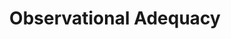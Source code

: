 ---
word: "true"

title: "Observational Adequacy"

categories: ['']

tags: ['Observational', 'Adequacy']

arwords: 'معيار كفاءة الرصد'

arexps: []

enwords: ['Observational Adequacy']

enexps: []

arlexicons: 'ع'

enlexicons: 'O'

authors: ['Ruqayya Roshdy']

translators: ['']

citations: 'مقدمة في حوسبة اللغة العربية'

sources: 'مركز الملك عبدالله بن عبدالعزيز الدولي لخدمة اللغة العربية'

slug: ""
---